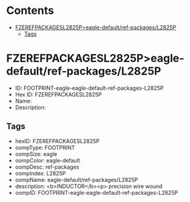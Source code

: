 



Contents
========

* [FZEREFPACKAGESL2825P>eagle-default/ref-packages/L2825P](#fzerefpackagesl2825peagle-defaultref-packagesl2825p)
	* [Tags](#tags)

# FZEREFPACKAGESL2825P>eagle-default/ref-packages/L2825P

- ID: FOOTPRINT-eagle-eagle-default-ref-packages-L2825P
- Hex ID: FZEREFPACKAGESL2825P
- Name: 
- Description: 

## Tags

- hexID: FZEREFPACKAGESL2825P
- oompType: FOOTPRINT
- oompSize: eagle
- oompColor: eagle-default
- oompDesc: ref-packages
- oompIndex: L2825P
- oompName: eagle-default/ref-packages/L2825P
- description: &lt;b&gt;INDUCTOR&lt;/b&gt;&lt;p&gt;&#xD;
precision wire wound
- oompID: FOOTPRINT-eagle-eagle-default-ref-packages-L2825P

